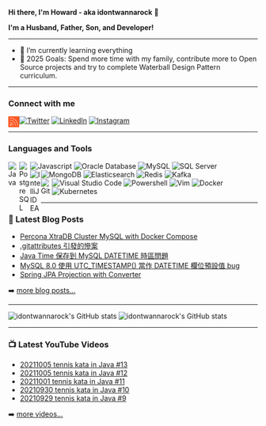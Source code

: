 **Hi there, I'm Howard - aka idontwannarock** 👋

**I'm a Husband, Father, Son, and Developer!**

---

- 🌱 I’m currently learning everything
- 🥅 2025 Goals: Spend more time with my family, contribute more to Open Source projects and try to complete Waterball Design Pattern curriculum.

---

### Connect with me

[<img align="left" alt="Howard Tech Blog" width="22px" src='./resources/rss.svg'/>][website]
[<img alt="Twitter" width="22px" src="https://cdn.jsdelivr.net/gh/devicons/devicon@latest/icons/twitter/twitter-original.svg"/>][twitter]
[<img alt="LinkedIn" width="22px" src="https://cdn.jsdelivr.net/gh/devicons/devicon@latest/icons/linkedin/linkedin-original.svg"/>][linkedin]
[<img alt="Instagram" width="22px" src="https://raw.githubusercontent.com/idontwannarock/social-icons/9d939e1c5b7ea4a24ac39c3e4631970c0aa1b920/SVG/Color/Instagram.svg"/>][instagram]

---

### Languages and Tools

<img align="left" alt="Java" width="22px" src='https://cdn.jsdelivr.net/gh/devicons/devicon@latest/icons/java/java-original.svg'/>
<img alt="Javascript" width="22px" src='https://cdn.jsdelivr.net/gh/devicons/devicon@latest/icons/javascript/javascript-original.svg'/>

<img align="left" alt="PostgreSQL" width="22px" src='https://cdn.jsdelivr.net/gh/devicons/devicon@latest/icons/postgresql/postgresql-original.svg'/>
<img alt="Oracle Database" width="22px" src='https://cdn.jsdelivr.net/gh/devicons/devicon@latest/icons/oracle/oracle-original.svg'/>
<img alt="MySQL" width="22px" src='https://cdn.jsdelivr.net/gh/devicons/devicon@latest/icons/mysql/mysql-original.svg'/>
<img alt="SQL Server" width="22px" src='https://cdn.jsdelivr.net/gh/devicons/devicon@latest/icons/microsoftsqlserver/microsoftsqlserver-original.svg'/>
<img alt="MongoDB" width="22px" src='https://cdn.jsdelivr.net/gh/devicons/devicon@latest/icons/mongodb/mongodb-original.svg'/>
<img alt="Elasticsearch" width="22px" src="https://cdn.jsdelivr.net/gh/devicons/devicon@latest/icons/elasticsearch/elasticsearch-original.svg" />
<img alt="Redis" width="22px" src="https://cdn.jsdelivr.net/gh/devicons/devicon@latest/icons/redis/redis-original.svg" />
<img alt="Kafka" width="22px" src="https://cdn.jsdelivr.net/gh/devicons/devicon@latest/icons/apachekafka/apachekafka-original.svg" />

<img align="left" alt="IntelliJ IDEA" width="22px" src="https://cdn.jsdelivr.net/gh/devicons/devicon@latest/icons/intellij/intellij-original.svg" />
<img alt="Visual Studio Code" width="22px" src="https://cdn.jsdelivr.net/gh/devicons/devicon@latest/icons/vscode/vscode-original.svg" />
<img alt="Powershell" width="22px" src="https://cdn.jsdelivr.net/gh/devicons/devicon@latest/icons/powershell/powershell-original.svg" />
<img alt="Vim" width="22px" src="https://cdn.jsdelivr.net/gh/devicons/devicon@latest/icons/vim/vim-original.svg" />

<img align="left" alt="Git" width="22px" src="https://cdn.jsdelivr.net/gh/devicons/devicon@latest/icons/git/git-original.svg" />
<img alt="Docker" width="22px" src="https://cdn.jsdelivr.net/gh/devicons/devicon@latest/icons/docker/docker-original.svg" />
<img alt="Kubernetes" width="22px" src="https://cdn.jsdelivr.net/gh/devicons/devicon@latest/icons/kubernetes/kubernetes-original.svg" />

---

### 📕 Latest Blog Posts

<!-- BLOG-POST-LIST:START -->
- [Percona XtraDB Cluster MySQL with Docker Compose](https://blog.idontwannarock.dev/2024/10/pxc_mysql_docker_compose/)
- [.gitattributes 引發的慘案](https://blog.idontwannarock.dev/2024/05/gitattributes_glowroot_error/)
- [Java Time 保存到 MySQL DATETIME 時區問題](https://blog.idontwannarock.dev/2023/12/java_time_mapping_mysql_datetime_timezone/)
- [MySQL 8.0 使用 UTC_TIMESTAMP&lpar;&rpar; 當作 DATETIME 欄位預設值 bug](https://blog.idontwannarock.dev/2023/10/mysql_8_utc_timestamp_as_datetime_default_bug/)
- [Spring JPA Projection with Converter](https://blog.idontwannarock.dev/2023/09/spring_jpa_projection_converter/)
<!-- BLOG-POST-LIST:END -->

➡️ [more blog posts...][website]

---

![idontwannarock's GitHub stats](https://github-readme-stats-idontwannarock.vercel.app/api?username=idontwannarock&show_icons=true&hide_border=true&theme=radical#gh-dark-mode-only)
![idontwannarock's GitHub stats](https://github-readme-stats-idontwannarock.vercel.app/api?username=idontwannarock&show_icons=true&theme=default#gh-light-mode-only)

---

### 📺 Latest YouTube Videos

<!-- YOUTUBE:START -->
- [20211005 tennis kata in Java #13](https://www.youtube.com/watch?v=E7xXLY1xPr8)
- [20211005 tennis kata in Java #12](https://www.youtube.com/watch?v=YTSzTV3WV80)
- [20211001 tennis kata in Java #11](https://www.youtube.com/watch?v=coBgZ0sF2tg)
- [20210930 tennis kata in Java #10](https://www.youtube.com/watch?v=JidBE9dW68c)
- [20210929 tennis kata in Java #9](https://www.youtube.com/watch?v=OnUkzW3Rjlo)
<!-- YOUTUBE:END -->

➡️ [more videos...][youtube]

[website]: https://blog.idontwannarock.me/
[twitter]: https://twitter.com/CH_Howard_Wang
[youtube]: https://www.youtube.com/idontwannarock
[instagram]: https://www.instagram.com/idontwannarock/
[linkedin]: https://www.linkedin.com/in/cheng-hao-wang-a2298289/
